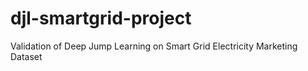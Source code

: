 # djl-smartgrid-project
Validation of Deep Jump Learning on Smart Grid Electricity Marketing Dataset
